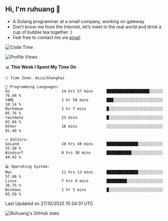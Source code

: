 ## Hi, I'm ruhuang 👋

- A Golang programmer at a small company, working on gateway
- Don’t know me from the Internet, let’s meet in the real world and drink a cup of bubble tea together :)
- Feel free to contact me via [email](mailto:ruhuang2001@gmail.com)
<!--START_SECTION:waka-->
![Code Time](http://img.shields.io/badge/Code%20Time-1%2C004%20hrs%2044%20mins-blue)

![Profile Views](http://img.shields.io/badge/Profile%20Views-1-blue)

📊 **This Week I Spent My Time On** 

```text
🕑︎ Time Zone: Asia/Shanghai

💬 Programming Languages: 
Go                       14 hrs 57 mins      ███████████████████░░░░░░   76.84 % 
YAML                     1 hr 58 mins        ███░░░░░░░░░░░░░░░░░░░░░░   10.14 % 
Markdown                 1 hr 7 mins         █░░░░░░░░░░░░░░░░░░░░░░░░   05.76 % 
textmate                 23 mins             █░░░░░░░░░░░░░░░░░░░░░░░░   02.04 % 
Other                    16 mins             ░░░░░░░░░░░░░░░░░░░░░░░░░   01.40 % 

🔥 Editors: 
GoLand                   10 hrs 49 mins      ██████████████░░░░░░░░░░░   55.58 % 
Windsurf                 8 hrs 38 mins       ███████████░░░░░░░░░░░░░░   44.42 % 

💻 Operating System: 
Mac                      11 hrs 13 mins      ██████████████░░░░░░░░░░░   57.66 % 
Linux                    7 hrs 9 mins        █████████░░░░░░░░░░░░░░░░   36.75 % 
Windows                  1 hr 5 mins         █░░░░░░░░░░░░░░░░░░░░░░░░   05.59 % 
```


 Last Updated on 27/10/2025 15:34:31 UTC
<!--END_SECTION:waka-->

![Ruhuang's GitHub stats](https://github-readme-stats.vercel.app/api?username=ruhuang2001&count_private=true&hide_title=true&show_icons=true&theme=vue)


